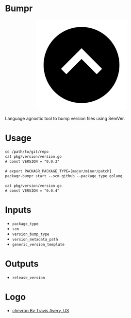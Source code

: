 # Bumpr

<p align="center">
  <a href="https://github.com/PackagrIO/docs">
  <img width="300" alt="portfolio_view" src="https://github.com/PackagrIO/bumpr/raw/master/images/bumpr.png">
  </a>
</p>

Language agnostic tool to bump version files using SemVer. 


# Usage

```
cd /path/to/git/repo
cat pkg/version/version.go
# const VERSION = "0.0.3"

# export PACKAGR_PACKAGE_TYPE=[major/minor/patch]
packagr-bumpr start --scm github --package_type golang

cat pkg/version/version.go
# const VERSION = "0.0.4"
```

# Inputs
- `package_type`
- `scm`
- `version_bump_type`
- `version_metadata_path`
- `generic_version_template`

# Outputs
- `release_version`

# Logo

- [chevron By Travis Avery, US ](https://thenounproject.com/travisavery/collection/ui-ux-circles-solid/?i=2453786)

